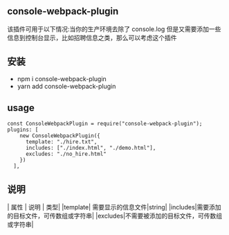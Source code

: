 ## console-webpack-plugin

该插件可用于以下情况:当你的生产环境去除了 console.log 但是又需要添加一些信息到控制台显示，比如招聘信息之类，那么可以考虑这个插件

## 安装

- npm i console-webpack-plugin
- yarn add console-webpack-plugin

## usage

```
const ConsoleWebpackPlugin = require("console-webpack-plugin");
plugins: [
    new ConsoleWebpackPlugin({
      template: "./hire.txt",
      includes: ["./index.html", "./demo.html"],
      excludes: "./no_hire.html"
    })
  ],
```

## 说明

| 属性 | 说明 | 类型|
|template| 需要显示的信息文件|string|
|includes|需要添加的目标文件，可传数组或字符串|
|excludes|不需要被添加的目标文件，可传数组或字符串|
